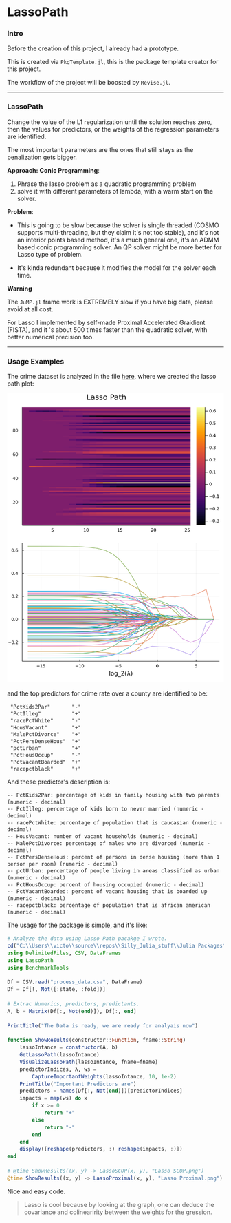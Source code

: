 # LassoPath

### **Intro**

Before the creation of this project, I already had a prototype. 

This is created via `PkgTemplate.jl`, this is the package template creator for this project. 

The workflow of the project will be boosted by `Revise.jl`. 


---
### **LassoPath**

Change the value of the L1 regularization until the solution reaches zero, then the values for predictors, or the weights of the regression parameters are identified. 

The most important parameters are the ones that still stays as the penalization gets bigger. 

**Approach: Conic Programming**: 
1. Phrase the lasso problem as a quadratic programming problem
2. solve it with different parameters of lambda, with a warm start on the solver. 

**Problem**:
* This is going to be slow because the solver is single threaded (COSMO supports multi-threading, but they claim it's not too stable), and it's not an interior points based method, it's a much general one, it's an ADMM based conic programming solver. An QP solver might be more better for Lasso type of problem. 

* It's kinda redundant because it modifies the model for the solver each time. 

**Warning** 

The `JuMP.jl` frame work is EXTREMELY slow if you have big data, please avoid at all cost. 

For Lasso I implemented by self-made Proximal Accelerated Graidient (FISTA), and it 's about 500 times faster than the quadratic solver, with better numerical precision too. 

---
### **Usage Examples**

The crime dataset is analyzed in the file [here](./usage_examples/crime_data/data_analyze.jl), where we created the lasso path plot: 

![](./usage_examples/crime_data/lasso_proximal.png) 

and the top predictors for crime rate over a county are identified to be: 

```
 "PctKids2Par"       "-"
 "PctIlleg"          "+"
 "racePctWhite"      "-"
 "HousVacant"        "+"
 "MalePctDivorce"    "+"
 "PctPersDenseHous"  "+"
 "pctUrban"          "+"
 "PctHousOccup"      "-"
 "PctVacantBoarded"  "+"
 "racepctblack"      "+"
```

And these predictor's description is: 


```
-- PctKids2Par: percentage of kids in family housing with two parents (numeric - decimal)
-- PctIlleg: percentage of kids born to never married (numeric - decimal)
-- racePctWhite: percentage of population that is caucasian (numeric - decimal)
-- HousVacant: number of vacant households (numeric - decimal)
-- MalePctDivorce: percentage of males who are divorced (numeric - decimal)
-- PctPersDenseHous: percent of persons in dense housing (more than 1 person per room) (numeric - decimal)
-- pctUrban: percentage of people living in areas classified as urban (numeric - decimal)
-- PctHousOccup: percent of housing occupied (numeric - decimal)
-- PctVacantBoarded: percent of vacant housing that is boarded up (numeric - decimal)
-- racepctblack: percentage of population that is african american (numeric - decimal)
```

The usage for the package is simple, and it's like: 

```julia
# Analyze the data using Lasso Path pacakge I wrote. 
cd("C:\\Users\\victo\\source\\repos\\Silly_Julia_stuff\\Julia Packages\\LassoPath\\usage_examples\\crime_data")
using DelimitedFiles, CSV, DataFrames
using LassoPath
using BenchmarkTools

Df = CSV.read("process_data.csv", DataFrame)
Df = Df[!, Not([:state, :fold])]

# Extrac Numerics, predictors, predictants. 
A, b = Matrix(Df[:, Not(end)]), Df[:, end]

PrintTitle("The Data is ready, we are ready for analyais now")

function ShowResults(constructor::Function, fname::String)
    lassoIntance = constructor(A, b)
    GetLassoPath(lassoIntance)
    VisualizeLassoPath(lassoIntance, fname=fname)
    predictorIndices, λ, ws = 
        CaptureImportantWeights(lassoIntance, 10, 1e-2)
    PrintTitle("Important Predictors are")
    predictors = names(Df[:, Not(end)])[predictorIndices]
    impacts = map(ws) do x
        if x >= 0 
            return "+"
        else 
            return "-"
        end
    end
    display([reshape(predictors, :) reshape(impacts, :)])
end

# @time ShowResults((x, y) -> LassoSCOP(x, y), "Lasso SCOP.png")
@time ShowResults((x, y) -> LassoProximal(x, y), "Lasso Proximal.png")


```

Nice and easy code. 


> Lasso is cool because by looking at the graph, one can deduce the covariance and colinearirity between the weights for the gression. 


